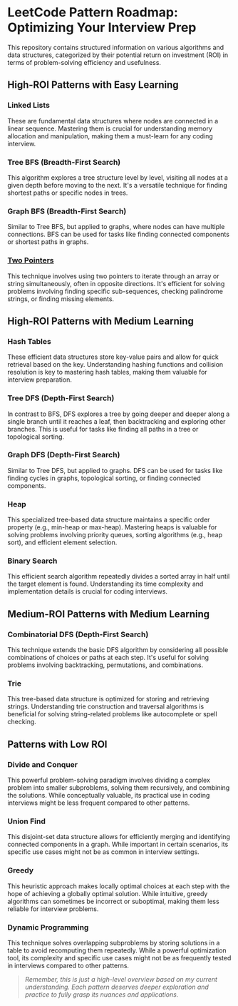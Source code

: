 # LeetCode Pattern Roadmap: Optimizing Your Interview Prep
This repository contains structured information on various algorithms and data structures, categorized by their potential return on investment (ROI) in terms of problem-solving efficiency and usefulness.

## High-ROI Patterns with Easy Learning
### Linked Lists
These are fundamental data structures where nodes are connected in a linear sequence. Mastering them is crucial for understanding memory allocation and manipulation, making them a must-learn for any coding interview.
### Tree BFS (Breadth-First Search)
This algorithm explores a tree structure level by level, visiting all nodes at a given depth before moving to the next. It's a versatile technique for finding shortest paths or specific nodes in trees.
### Graph BFS (Breadth-First Search)
Similar to Tree BFS, but applied to graphs, where nodes can have multiple connections. BFS can be used for tasks like finding connected components or shortest paths in graphs.
### [Two Pointers](two-pointers-explained.md)
This technique involves using two pointers to iterate through an array or string simultaneously, often in opposite directions. It's efficient for solving problems involving finding specific sub-sequences, checking palindrome strings, or finding missing elements.

## High-ROI Patterns with Medium Learning
### Hash Tables
These efficient data structures store key-value pairs and allow for quick retrieval based on the key. Understanding hashing functions and collision resolution is key to mastering hash tables, making them valuable for interview preparation.
### Tree DFS (Depth-First Search)
In contrast to BFS, DFS explores a tree by going deeper and deeper along a single branch until it reaches a leaf, then backtracking and exploring other branches. This is useful for tasks like finding all paths in a tree or topological sorting.
### Graph DFS (Depth-First Search)
Similar to Tree DFS, but applied to graphs. DFS can be used for tasks like finding cycles in graphs, topological sorting, or finding connected components.
### Heap
This specialized tree-based data structure maintains a specific order property (e.g., min-heap or max-heap). Mastering heaps is valuable for solving problems involving priority queues, sorting algorithms (e.g., heap sort), and efficient element selection.
### Binary Search
This efficient search algorithm repeatedly divides a sorted array in half until the target element is found. Understanding its time complexity and implementation details is crucial for coding interviews.

## Medium-ROI Patterns with Medium Learning
### Combinatorial DFS (Depth-First Search)
This technique extends the basic DFS algorithm by considering all possible combinations of choices or paths at each step. It's useful for solving problems involving backtracking, permutations, and combinations.
### Trie
This tree-based data structure is optimized for storing and retrieving strings. Understanding trie construction and traversal algorithms is beneficial for solving string-related problems like autocomplete or spell checking.

## Patterns with Low ROI
### Divide and Conquer
This powerful problem-solving paradigm involves dividing a complex problem into smaller subproblems, solving them recursively, and combining the solutions. While conceptually valuable, its practical use in coding interviews might be less frequent compared to other patterns.
### Union Find
This disjoint-set data structure allows for efficiently merging and identifying connected components in a graph. While important in certain scenarios, its specific use cases might not be as common in interview settings.
### Greedy
This heuristic approach makes locally optimal choices at each step with the hope of achieving a globally optimal solution. While intuitive, greedy algorithms can sometimes be incorrect or suboptimal, making them less reliable for interview problems.
### Dynamic Programming
This technique solves overlapping subproblems by storing solutions in a table to avoid recomputing them repeatedly. While a powerful optimization tool, its complexity and specific use cases might not be as frequently tested in interviews compared to other patterns.

> *Remember, this is just a high-level overview based on my current understanding. Each pattern deserves deeper exploration and practice to fully grasp its nuances and applications.*
